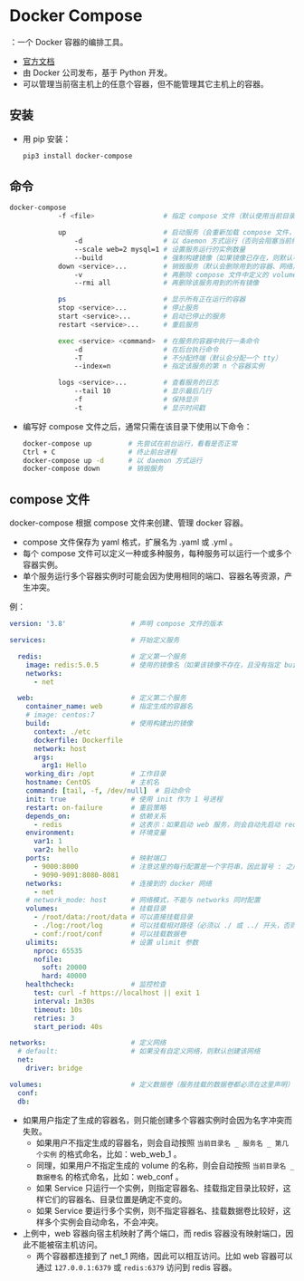 # Docker Compose

：一个 Docker 容器的编排工具。
- [官方文档](https://docs.docker.com/compose/compose-file/)
- 由 Docker 公司发布，基于 Python 开发。
- 可以管理当前宿主机上的任意个容器，但不能管理其它主机上的容器。

## 安装

- 用 pip 安装：
  ```sh
  pip3 install docker-compose
  ```

## 命令

```sh
docker-compose
            -f <file>                 # 指定 compose 文件（默认使用当前目录下的 docker-compose.yml）

            up                        # 启动服务（会重新加载 compose 文件，可能会删除容器或重新创建容器）
                -d                    # 以 daemon 方式运行（否则会阻塞当前终端）
                --scale web=2 mysql=1 # 设置服务运行的实例数量
                --build               # 强制构建镜像（如果镜像已存在，则默认不会再次构建）
            down <service>...         # 销毁服务（默认会删除用到的容器、网络）
                -v                    # 再删除 compose 文件中定义的 volumes 以及用到的匿名 volumes
                --rmi all             # 再删除该服务用到的所有镜像

            ps                        # 显示所有正在运行的容器
            stop <service>...         # 停止服务
            start <service>...        # 启动已停止的服务
            restart <service>...      # 重启服务

            exec <service> <command>  # 在服务的容器中执行一条命令
                -d                    # 在后台执行命令
                -T                    # 不分配终端（默认会分配一个 tty）
                --index=n             # 指定该服务的第 n 个容器实例

            logs <service>...         # 查看服务的日志
                --tail 10             # 显示最后几行
                -f                    # 保持显示
                -t                    # 显示时间戳
```
- 编写好 compose 文件之后，通常只需在该目录下使用以下命令：
  ```sh
  docker-compose up         # 先尝试在前台运行，看看是否正常
  Ctrl + C                  # 终止前台进程
  docker-compose up -d      # 以 daemon 方式运行
  docker-compose down       # 销毁服务
  ```

## compose 文件

docker-compose 根据 compose 文件来创建、管理 docker 容器。
- compose 文件保存为 yaml 格式，扩展名为 .yaml 或 .yml 。
- 每个 compose 文件可以定义一种或多种服务，每种服务可以运行一个或多个容器实例。
- 单个服务运行多个容器实例时可能会因为使用相同的端口、容器名等资源，产生冲突。

例：

```yml
version: '3.8'                # 声明 compose 文件的版本

services:                     # 开始定义服务

  redis:                      # 定义第一个服务
    image: redis:5.0.5        # 使用的镜像名（如果该镜像不存在，且没有指定 build 选项，则尝试 pull 它）
    networks:
      - net

  web:                        # 定义第二个服务
    container_name: web       # 指定生成的容器名
    # image: centos:7
    build:                    # 使用构建出的镜像
      context: ./etc
      dockerfile: Dockerfile
      network: host
      args:
        arg1: Hello
    working_dir: /opt         # 工作目录
    hostname: CentOS          # 主机名
    command: [tail, -f, /dev/null]  # 启动命令
    init: true                # 使用 init 作为 1 号进程
    restart: on-failure       # 重启策略
    depends_on:               # 依赖关系
      - redis                 # 这表示：如果启动 web 服务，则会自动先启动 redis 服务；如果停止 redis 服务，则会自动先停止 web 服务
    environment:              # 环境变量
      var1: 1
      var2: hello
    ports:                    # 映射端口
      - 9000:8000             # 注意这里的每行配置是一个字符串，因此冒号 : 之后不能加空格
      - 9090-9091:8080-8081
    networks:                 # 连接到的 docker 网络
      - net
    # network_mode: host      # 网络模式，不能与 networks 同时配置
    volumes:                  # 挂载目录
      - /root/data:/root/data # 可以直接挂载目录
      - ./log:/root/log       # 可以挂载相对路径（必须以 ./ 或 ../ 开头，否则会被视作数据卷名）
      - conf:/root/conf       # 可以挂载数据卷
    ulimits:                  # 设置 ulimit 参数
      nproc: 65535
      nofile:
        soft: 20000
        hard: 40000
    healthcheck:              # 监控检查
      test: curl -f https://localhost || exit 1
      interval: 1m30s
      timeout: 10s
      retries: 3
      start_period: 40s

networks:                     # 定义网络
  # default:                  # 如果没有自定义网络，则默认创建该网络
  net:
    driver: bridge

volumes:                      # 定义数据卷（服务挂载的数据卷都必须在这里声明）
  conf:
  db:
```
- 如果用户指定了生成的容器名，则只能创建多个容器实例时会因为名字冲突而失败。
  - 如果用户不指定生成的容器名，则会自动按照 ` 当前目录名 _ 服务名 _ 第几个实例 ` 的格式命名，比如：web_web_1 。
  - 同理，如果用户不指定生成的 volume 的名称，则会自动按照 ` 当前目录名 _ 数据卷名 ` 的格式命名，比如：web_conf 。
  - 如果 Service 只运行一个实例，则指定容器名、挂载指定目录比较好，这样它们的容器名、目录位置是确定不变的。
  - 如果 Service 要运行多个实例，则不指定容器名、挂载数据卷比较好，这样多个实例会自动命名，不会冲突。
- 上例中，web 容器向宿主机映射了两个端口，而 redis 容器没有映射端口，因此不能被宿主机访问。
  - 两个容器都连接到了 net_1 网络，因此可以相互访问。比如 web 容器可以通过 `127.0.0.1:6379` 或 `redis:6379` 访问到 redis 容器。
